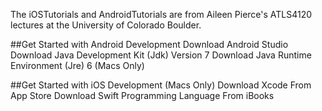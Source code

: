 The iOSTutorials and AndroidTutorials are from Aileen Pierce's ATLS4120 lectures at the University of Colorado Boulder.

##Get Started with Android Development
Download Android Studio
Download Java Development Kit (Jdk) Version 7
Download Java Runtime Environment (Jre) 6 (Macs Only)

##Get Started with iOS Development (Macs Only)
Download Xcode From App Store
Download Swift Programming Language From iBooks

